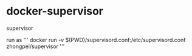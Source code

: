 # docker-supervisor
supervisor


run as
'''
docker run -v $(PWD)/supervisord.conf:/etc/supervisord.conf   zhongpei/supervisor
'''
